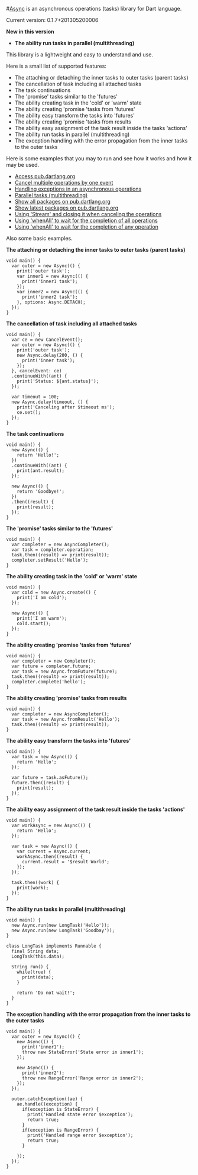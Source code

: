 #[Async](https://github.com/mezoni/async) is an asynchronous operations (tasks) library for Dart language.

Current version: 0.1.7+201305200006

**New in this version**
- **The ability run tasks in parallel (multithreading)**

This library is a lightweight and easy to understand and use.

Here is a small list of supported features:

 - The attaching or detaching the inner tasks to outer tasks (parent tasks)
 - The cancellation of task including all attached tasks
 - The task continuations
 - The 'promise' tasks similar to the 'futures'
 - The ability creating task in the 'cold' or 'warm' state
 - The ability creating 'promise 'tasks from 'futures'
 - The ability easy transform the tasks into 'futures'
 - The ability creating 'promise 'tasks from results
 - The ability easy assignment of the task result inside the tasks 'actions'
 - The ability run tasks in parallel (multithreading)
 - The exception handling with the error propagation from the inner tasks to the outer tasks
 
Here is some examples that you may to run and see how it works and how it may be used.

 - [Access pub.dartlang.org](https://github.com/mezoni/async/blob/master/example/example_access_pub_dartlang_org.dart)
 - [Cancel multiple operations by one event](https://github.com/mezoni/async/blob/master/example/example_cancel_by_event.dart)
 - [Handling exceptions in an asynchronous operations](https://github.com/mezoni/async/blob/master/example/example_handling_exception.dart)
 - [Parallel tasks (multithreading)](https://github.com/mezoni/async/blob/master/example/example_multithreading.dart)
 - [Show all packages on pub.dartlang.org](https://github.com/mezoni/async/blob/master/example/example_show_all_packages.dart)
 - [Show latest packages on pub.dartlang.org](https://github.com/mezoni/async/blob/master/example/example_show_latest_packages.dart)
 - [Using 'Stream' and closing it when canceling the operations](https://github.com/mezoni/async/blob/master/example/example_using_stream.dart)
 - [Using 'whenAll' to wait for the completion of all operations](https://github.com/mezoni/async/blob/master/example/example_using_when_all.dart)
 - [Using 'whenAll' to wait for the completion of any operation](https://github.com/mezoni/async/blob/master/example/example_using_when_any.dart)
 
Also some basic examples.
 
**The attaching or detaching the inner tasks to outer tasks (parent tasks)**
 
```
void main() {
  var outer = new Async(() {
    print('outer task');
    var inner1 = new Async(() {
      print('inner1 task');
    });
    var inner2 = new Async(() {
      print('inner2 task');
    }, options: Async.DETACH);
  });
}
```

**The cancellation of task including all attached tasks**

```
void main() {
  var ce = new CancelEvent();
  var outer = new Async(() {
    print('outer task');
    new Async.delay(200, () {
      print('inner task');
    });
  }, cancelEvent: ce)
  .continueWith((ant) {
    print('Status: ${ant.status}');
  });

  var timeout = 100;
  new Async.delay(timeout, () {
    print('Canceling after $timeout ms');
    ce.set();
  });
}
```

**The task continuations**

```
void main() {
  new Async(() {
    return 'Hello!';
  })
  .continueWith((ant) {
    print(ant.result);
  });

  new Async(() {
    return 'Goodbye!';
  })
  .then((result) {
    print(result);
  });
}
```
 
**The 'promise' tasks similar to the 'futures'**
  
```
void main() {
  var completer = new AsyncCompleter();
  var task = completer.operation;
  task.then((result) => print(result));
  completer.setResult('Hello');
}
```

**The ability creating task in the 'cold' or 'warm' state**
 
```
void main() {
  var cold = new Async.create(() {
    print('I am cold');
  });

  new Async(() {
    print('I am warm');
    cold.start();
  });
}
```

**The ability creating 'promise 'tasks from 'futures'**
 
```
void main() {
  var completer = new Completer();
  var future = completer.future;
  var task = new Async.fromFuture(future);
  task.then((result) => print(result));
  completer.complete('hello');
}
```

**The ability creating 'promise' tasks from results**
 
``` 
void main() {
  var completer = new AsyncCompleter();
  var task = new Async.fromResult('Hello');
  task.then((result) => print(result));
}
```

**The ability easy transform the tasks into 'futures'**

```
void main() {
  var task = new Async(() {
    return 'Hello';
  });

  var future = task.asFuture();
  future.then((result) {
    print(result);
  });
}
```

**The ability easy assignment of the task result inside the tasks 'actions'**

``` 
void main() {
  var workAsync = new Async(() {
    return 'Hello';
  });

  var task = new Async(() {
    var current = Async.current;
    workAsync.then((result) {
      current.result = '$result World';
    });
  });

  task.then((work) {
    print(work);
  });
}
```

**The ability run tasks in parallel (multithreading)**

```
void main() {
  new Async.run(new LongTask('Hello'));
  new Async.run(new LongTask('Goodbay'));
}

class LongTask implements Runnable {
  final String data;
  LongTask(this.data);

  String run() {
    while(true) {
      print(data);
    }

    return 'Do not wait!';
  }
}
```

**The exception handling with the error propagation from the inner tasks to the outer tasks**
 
```
void main() {
  var outer = new Async(() {
    new Async(() {
      print('inner1');
      throw new StateError('State error in inner1');
    });

    new Async(() {
      print('inner2');
      throw new RangeError('Range error in inner2');
    });
  });

  outer.catchException((ae) {
    ae.handle((exception) {
      if(exception is StateError) {
        print('Handled state error $exception');
        return true;
      }
      if(exception is RangeError) {
        print('Handled range error $exception');
        return true;
      }

    });
  });
}
```